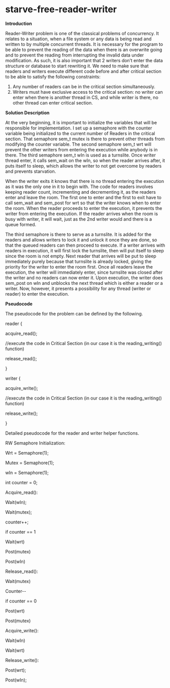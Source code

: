 # starve-free-reader-writer

**Introduction**

Reader-Writer problem is one of the classical problems of concurrency. It relates to a situation,
when a file system or any data is being read and written to by multiple concurrent threads. It is
necessary for the program to be able to prevent the reading of the data when there is an overwrite
going and to prevent the reading from interrupting the invalid data under modification. As such, it is
also important that 2 writers don’t enter the data structure or database to start rewriting it. We need
to make sure that readers and writers execute different code before and after critical section to be
able to satisfy the following constraints:
1. Any number of readers can be in the critical section simultaneously.
2. Writers must have exclusive access to the critical section: no writer can enter when there is
another thread in CS, and while writer is there, no other thread can enter critical section.

**Solution Description**

At the very beginning, it is important to initialize the variables that will be responsible for
implementation. I set up a semaphore with the counter variable being initialized to the current
number of Readers in the critical section. That semaphore sem_t mutex is there to prevent other
threads from modifying the counter variable. The second semaphore sem_t wrt will prevent the
other writers from entering the execution while anybody is in there. The third semaphore sem_t wIn
is used as a turnslite. Once writer thread enter, it calls sem_wait on the wIn, so when the reader
arrives after, it puts itself to sleep, which allows the writer to not get overcome by readers and
prevents starvation.

When the writer exits it knows that there is no thread entering the execution as it was the only one in
it to begin with. The code for readers involves keeping reader count, incrementing and decrementing
it, as the readers enter and leave the room. The first one to enter and the first to exit have to call
sem_wait and sem_post for wrt so that the writer knows when to enter the room. When the reader
proceeds to enter the execution, it prevents the writer from entering the execution. If the reader
arrives when the room is busy with writer, it will wait, just as the 2nd writer would and there is a
queue formed.

The third semaphore is there to serve as a turnslite. It is added for the readers and allows writers to
lock it and unlock it once they are done, so that the queued readers can then proceed to execute. If a
writer arrives with readers in execution, it will first lock the turnslite, then will put itself to sleep
since the room is not empty. Next reader that arrives will be put to sleep immediately purely because
that turnslite is already locked, giving the priority for the writer to enter the room first. Once all
readers leave the execution, the writer will immediately enter, since turnslite was closed after the
writer and no readers can now enter it. Upon execution, the writer does sem_post on wIn and
unblocks the next thread which is either a reader or a writer. Now, however, it presents a possibility
for any thread (writer or reader) to enter the execution.

**Pseudocode**

The pseudocode for the problem can be defined by the following.

reader {

acquire_read();

//execute the code in Critical Section (in our case it is the reading_writing() function)

release_read();

} 

writer {

acquire_write();

//execute the code in Critical Section (in our case it is the reading_writing() function)

release_write();

}

Detailed pseudocode for the reader and writer helper functions.

RW Semaphore Initialization:

Wrt = Semaphore(1);

Mutex = Semaphore(1);

wIn = Semaphore(1);

int counter = 0;

Acquire_read():

Wait(wIn);

Wait(mutex);

counter++;

if counter == 1

Wait(wrt)

Post(mutex)

Post(wIn)


Release_read():

Wait(mutex)

Counter--

if counter == 0

Post(wrt)

Post(mutex)

Acquire_write():

Wait(wIn)

Wait(wrt)

Release_write():

Post(wrt);

Post(wIn);
